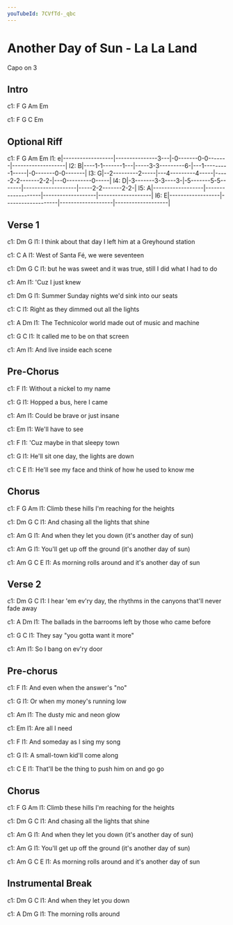 ```yaml
---
youTubeId: 7CVfTd-_qbc
---
```


# Another Day of Sun - La La Land

Capo on 3

## Intro
c1: F    G    Am      Em

c1: F    G    C       Em

## Optional Riff
c1:    F                  G                   Am                 Em
l1: e|------------------|---------------3---|-0-------0-0-------|-------------------|
l2: B|----1-1-------1---|-----3-3---------6-|---1---------1-----|-0-------0-0-------|
l3: G|--2---------2-----|---4---------4-----|-----2-2-------2-2-|---0---------0-----|
l4: D|-3-------3-3----3-|-5-------5-5-------|-------------------|-----2-2-------2-2-|
l5: A|------------------|-------------------|-------------------|-------------------|
l6: E|------------------|-------------------|-------------------|-------------------|

## Verse 1
c1:    Dm                     G
l1: I think about that day I left him at a Greyhound station

c1: C                A
l1: West of Santa Fé, we were seventeen

c1:             Dm                         G                 C
l1: but he was sweet and it was true, still I did what I had to do

c1:        Am
l1: 'Cuz I just knew

c1: Dm                        G
l1: Summer Sunday nights we'd sink into our seats

c1:              C
l1: Right as they dimmed out all the lights

c1:     A                             Dm
l1: The Technicolor world made out of music and machine

c1:    G                       C
l1: It called me to be on that screen

c1:          Am
l1: And live inside each scene

## Pre-Chorus
c1:     F
l1: Without a nickel to my name

c1: G
l1: Hopped a bus, here I came

c1: Am
l1: Could be brave or just insane

c1: Em
l1: We'll have to see

c1: F
l1: 'Cuz maybe in that sleepy town

c1: G
l1: He'll sit one day, the lights are down

c1:       C                              E
l1: He'll see my face and think of how he used to know me

## Chorus
c1:    F                   G              Am
l1: Climb these hills I'm reaching for the heights

c1:      Dm              G         C
l1: And chasing all the lights that shine

c1:     Am                 G
l1: And when they let you down (it's another day of sun)

c1:        Am              G
l1: You'll get up off the ground (it's another day of sun)

c1:    Am             G                           C       E
l1: As morning rolls around and it's another day of sun

## Verse 2
c1:   Dm                      G                              C
l1: I hear 'em ev'ry day, the rhythms in the canyons that'll never fade away 

c1: A                                   Dm
l1: The ballads in the barrooms left by those who came before

c1: G                           C
l1: They say "you gotta want it more"

c1:      Am
l1: So I bang on ev'ry door

## Pre-chorus
c1:     F
l1: And even when the answer's "no"

c1: G
l1: Or when my money's running low

c1: Am
l1: The dusty mic and neon glow

c1: Em
l1: Are all I need

c1: F
l1: And someday as I sing my song

c1: G
l1: A small-town kid'll come along

c1: C                                   E
l1: That'll be the thing to push him on and go go

## Chorus
c1:    F                   G              Am
l1: Climb these hills I'm reaching for the heights

c1:      Dm              G         C
l1: And chasing all the lights that shine

c1:     Am                 G
l1: And when they let you down (it's another day of sun)

c1:        Am              G
l1: You'll get up off the ground (it's another day of sun)

c1:    Am             G                           C       E
l1: As morning rolls around and it's another day of sun

## Instrumental Break
 
c1: Dm       G            C
l1: And when they let you down

c1: A           Dm    G
l1: The morning rolls around